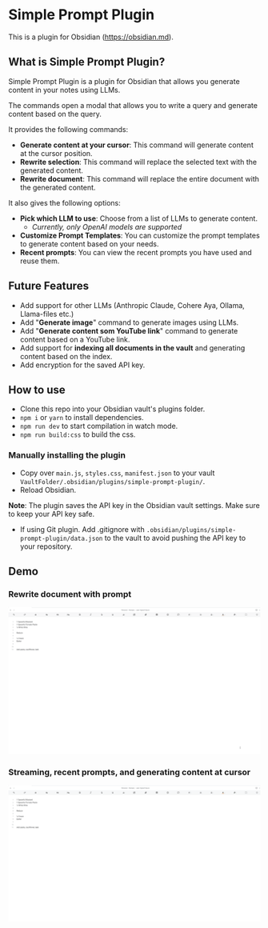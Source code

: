 # Simple Prompt Plugin

This is a plugin for Obsidian (https://obsidian.md).

## What is Simple Prompt Plugin?

Simple Prompt Plugin is a plugin for Obsidian that allows you generate content in your notes using LLMs.

The commands open a modal that allows you to write a query and generate content based on the query.

It provides the following commands:

- **Generate content at your cursor**: This command will generate content at the cursor position.
- **Rewrite selection**: This command will replace the selected text with the generated content.
- **Rewrite document**: This command will replace the entire document with the generated content.

It also gives the following options:

- **Pick which LLM to use**: Choose from a list of LLMs to generate content.
  - *Currently, only OpenAI models are supported*
- **Customize Prompt Templates**: You can customize the prompt templates to generate content based on your needs.
- **Recent prompts**: You can view the recent prompts you have used and reuse them.

## Future Features

- Add support for other LLMs (Anthropic Claude, Cohere Aya, Ollama, Llama-files etc.)
- Add "**Generate image**" command to generate images using LLMs.
- Add "**Generate content som YouTube link**" command to generate content based on a YouTube link.
- Add support for **indexing all documents in the vault** and generating content based on the index.
- Add encryption for the saved API key.

## How to use

- Clone this repo into your Obsidian vault's plugins folder.
- `npm i` or `yarn` to install dependencies.
- `npm run dev` to start compilation in watch mode.
- `npm run build:css` to build the css.

### Manually installing the plugin

- Copy over `main.js`, `styles.css`, `manifest.json` to your vault `VaultFolder/.obsidian/plugins/simple-prompt-plugin/`.
- Reload Obsidian.

**Note**: The plugin saves the API key in the Obsidian vault settings. Make sure to keep your API key safe. 
- If using Git plugin. Add .gitignore with `.obsidian/plugins/simple-prompt-plugin/data.json` to the vault to avoid pushing the API key to your repository.

## Demo

### Rewrite document with prompt

![Demo](./assets/SimplePromptDocument.gif)

### Streaming, recent prompts, and generating content at cursor


![Demo](./assets/SimplePromptDocument2.gif)